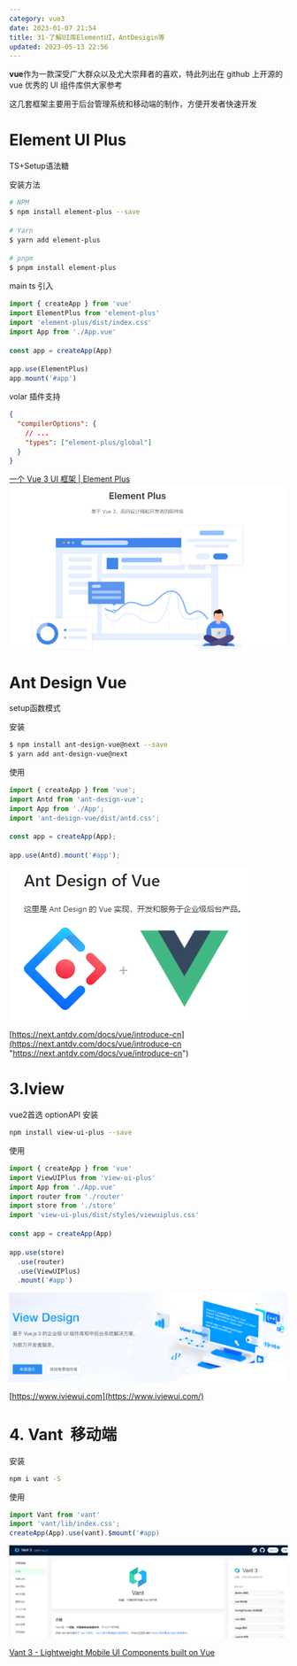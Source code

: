 ```yaml
---
category: vue3
date: 2023-01-07 21:54
title: 31-了解UI库ElementUI，AntDesigin等
updated: 2023-05-13 22:56
---
```


**vue**作为一款深受广大群众以及尤大崇拜者的喜欢，特此列出在 github 上开源的 vue 优秀的 UI 组件库供大家参考

这几套框架主要用于后台管理系统和移动端的制作，方便开发者快速开发

# Element UI Plus

TS+Setup语法糖

安装方法

```sh
# NPM
$ npm install element-plus --save

# Yarn
$ yarn add element-plus

# pnpm
$ pnpm install element-plus
```

main ts 引入

```ts
import { createApp } from 'vue'
import ElementPlus from 'element-plus'
import 'element-plus/dist/index.css'
import App from './App.vue'

const app = createApp(App)

app.use(ElementPlus)
app.mount('#app')
```

volar 插件支持

```json
{
  "compilerOptions": {
    // ...
    "types": ["element-plus/global"]
  }
}
```

[一个 Vue 3 UI 框架 | Element Plus](https://element-plus.gitee.io/zh-CN/ "一个 Vue 3 UI 框架 | Element Plus")
![](./_images/image-2023-01-07_21-57-21-373-31-了解UI库ElementUI，AntDesigin等.png)

# Ant Design Vue

setup函数模式

安装

```sh
$ npm install ant-design-vue@next --save
$ yarn add ant-design-vue@next
```

使用

```ts
import { createApp } from 'vue';
import Antd from 'ant-design-vue';
import App from './App';
import 'ant-design-vue/dist/antd.css';

const app = createApp(App);

app.use(Antd).mount('#app');
```

![](./_images/image-2023-01-07_21-58-13-549-31-了解UI库ElementUI，AntDesigin等.png)

[https://next.antdv.com/docs/vue/introduce-cn](https://next.antdv.com/docs/vue/introduce-cn "https://next.antdv.com/docs/vue/introduce-cn")

# 3.Iview 

vue2首选 optionAPI
安装

```sh
npm install view-ui-plus --save
```

使用

```ts
import { createApp } from 'vue'
import ViewUIPlus from 'view-ui-plus'
import App from './App.vue'
import router from './router'
import store from './store'
import 'view-ui-plus/dist/styles/viewuiplus.css'

const app = createApp(App)

app.use(store)
  .use(router)
  .use(ViewUIPlus)
  .mount('#app')
```

![](./_images/image-2023-01-07_21-59-30-172-31-了解UI库ElementUI，AntDesigin等.png)

[https://www.iviewui.com](https://www.iviewui.com/)

# 4. Vant  移动端

安装

```sh
npm i vant -S
```

使用

```typescript
import Vant from 'vant'
import 'vant/lib/index.css';
createApp(App).use(vant).$mount('#app)
```

![](./_images/image-2023-01-07_22-00-53-231-31-了解UI库ElementUI，AntDesigin等.png)

[Vant 3 - Lightweight Mobile UI Components built on Vue](https://vant-contrib.gitee.io/vant/#/zh-CN/home "Vant 3 - Lightweight Mobile UI Components built on Vue")